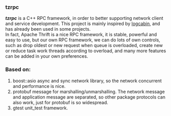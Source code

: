 ### tzrpc

***tzrpc*** is a C++ RPC framework, in order to better supporting network client and service development. This project is mainly inspired by [logcabin](https://github.com/logcabin/logcabin), and has already been used in some projects.   
In fact, Apache Thrift is a nice RPC framework, it is stable, powerful and easy to use, but our own RPC framework, we can do lots of own controls, such as drop oldest or new request when queue is overloaded, create new or reduce task work threads according to overload, and many more features can be added in your own preferences.   

### Based on:
1. boost::asio async and sync network library, so the network concurrent and performance is nice.   
2. protobuf message for marshalling/unmarshalling. The network message and application message are separated, so other package protocols can also work, just for protobuf is so widespread.   
3. gtest unit_test framework.   